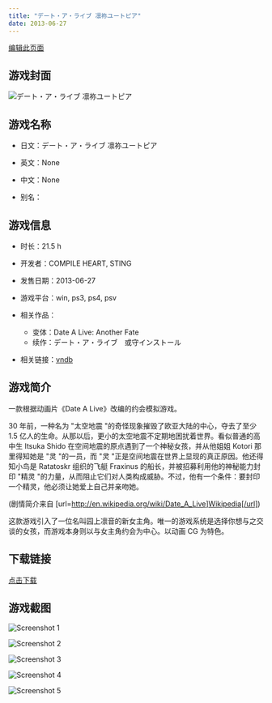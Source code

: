 ```yaml
---
title: "デート・ア・ライブ 凛祢ユートピア"
date: 2013-06-27
---
```

[编辑此页面](https://github.com/ACG-3/ADV3-source/blob/main/source/_posts/%E3%83%87%E3%83%BC%E3%83%88%E3%83%BB%E3%82%A2%E3%83%BB%E3%83%A9%E3%82%A4%E3%83%96%20Twin%20Edition%20%E5%87%9C%E7%B7%92%E3%83%AA%E3%83%B3%E3%82%AB%E3%83%BC%E3%83%8D%E3%82%A4%E3%82%B7%E3%83%A7%E3%83%B3.md)

## 游戏封面

![デート・ア・ライブ 凛祢ユートピア](https%3A//pan.timero.xyz/onedrive/img_lib_001/%E3%83%87%E3%83%BC%E3%83%88%E3%83%BB%E3%82%A2%E3%83%BB%E3%83%A9%E3%82%A4%E3%83%96%20Twin%20Edition%20%E5%87%9C%E7%B7%92%E3%83%AA%E3%83%B3%E3%82%AB%E3%83%BC%E3%83%8D%E3%82%A4%E3%82%B7%E3%83%A7%E3%83%B3_cover.avif)


## 游戏名称

- 日文：デート・ア・ライブ 凛祢ユートピア
- 英文：None
- 中文：None

- 别名：


## 游戏信息

- 时长：21.5 h
- 开发者：COMPILE HEART, STING
- 发售日期：2013-06-27
- 游戏平台：win, ps3, ps4, psv
- 相关作品：
   - 变体：Date A Live: Another Fate
   - 续作：デート・ア・ライブ　或守インストール

- 相关链接：[vndb](https://vndb.org/v12702)


## 游戏简介

一款根据动画片《Date A Live》改编的约会模拟游戏。

30 年前，一种名为 "太空地震 "的奇怪现象摧毁了欧亚大陆的中心，夺去了至少 1.5 亿人的生命。从那以后，更小的太空地震不定期地困扰着世界。看似普通的高中生 Itsuka Shido 在空间地震的原点遇到了一个神秘女孩，并从他姐姐 Kotori 那里得知她是 "灵 "的一员，而 "灵 "正是空间地震在世界上显现的真正原因。他还得知小鸟是 Ratatoskr 组织的飞艇 Fraxinus 的船长，并被招募利用他的神秘能力封印 "精灵 "的力量，从而阻止它们对人类构成威胁。不过，他有一个条件：要封印一个精灵，他必须让她爱上自己并亲吻她。

(剧情简介来自 [url=http://en.wikipedia.org/wiki/Date_A_Live]Wikipedia[/url])

这款游戏引入了一位名叫园上凛音的新女主角。唯一的游戏系统是选择你想与之交谈的女孩，而游戏本身则以与女主角约会为中心。以动画 CG 为特色。


## 下载链接

[点击下载](https://pan.timero.xyz/onedrive/adv_lib_001/%E3%83%87%E3%83%BC%E3%83%88%E3%83%BB%E3%82%A2%E3%83%BB%E3%83%A9%E3%82%A4%E3%83%96%20Twin%20Edition%20%E5%87%9C%E7%B7%92%E3%83%AA%E3%83%B3%E3%82%AB%E3%83%BC%E3%83%8D%E3%82%A4%E3%82%B7%E3%83%A7%E3%83%B3)


## 游戏截图


![Screenshot 1](https%3A//pan.timero.xyz/onedrive/img_lib_001/%E3%83%87%E3%83%BC%E3%83%88%E3%83%BB%E3%82%A2%E3%83%BB%E3%83%A9%E3%82%A4%E3%83%96%20Twin%20Edition%20%E5%87%9C%E7%B7%92%E3%83%AA%E3%83%B3%E3%82%AB%E3%83%BC%E3%83%8D%E3%82%A4%E3%82%B7%E3%83%A7%E3%83%B3_Screenshot_1.avif)

![Screenshot 2](https%3A//pan.timero.xyz/onedrive/img_lib_001/%E3%83%87%E3%83%BC%E3%83%88%E3%83%BB%E3%82%A2%E3%83%BB%E3%83%A9%E3%82%A4%E3%83%96%20Twin%20Edition%20%E5%87%9C%E7%B7%92%E3%83%AA%E3%83%B3%E3%82%AB%E3%83%BC%E3%83%8D%E3%82%A4%E3%82%B7%E3%83%A7%E3%83%B3_Screenshot_2.avif)

![Screenshot 3](https%3A//pan.timero.xyz/onedrive/img_lib_001/%E3%83%87%E3%83%BC%E3%83%88%E3%83%BB%E3%82%A2%E3%83%BB%E3%83%A9%E3%82%A4%E3%83%96%20Twin%20Edition%20%E5%87%9C%E7%B7%92%E3%83%AA%E3%83%B3%E3%82%AB%E3%83%BC%E3%83%8D%E3%82%A4%E3%82%B7%E3%83%A7%E3%83%B3_Screenshot_3.avif)

![Screenshot 4](https%3A//pan.timero.xyz/onedrive/img_lib_001/%E3%83%87%E3%83%BC%E3%83%88%E3%83%BB%E3%82%A2%E3%83%BB%E3%83%A9%E3%82%A4%E3%83%96%20Twin%20Edition%20%E5%87%9C%E7%B7%92%E3%83%AA%E3%83%B3%E3%82%AB%E3%83%BC%E3%83%8D%E3%82%A4%E3%82%B7%E3%83%A7%E3%83%B3_Screenshot_4.avif)

![Screenshot 5](https%3A//pan.timero.xyz/onedrive/img_lib_001/%E3%83%87%E3%83%BC%E3%83%88%E3%83%BB%E3%82%A2%E3%83%BB%E3%83%A9%E3%82%A4%E3%83%96%20Twin%20Edition%20%E5%87%9C%E7%B7%92%E3%83%AA%E3%83%B3%E3%82%AB%E3%83%BC%E3%83%8D%E3%82%A4%E3%82%B7%E3%83%A7%E3%83%B3_Screenshot_5.avif)

